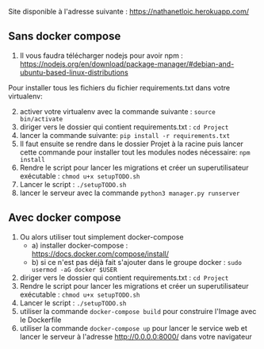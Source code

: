 Site disponible à l'adresse suivante : https://nathanetloic.herokuapp.com/

## Sans docker compose

1. Il vous faudra télécharger nodejs pour avoir npm : 
https://nodejs.org/en/download/package-manager/#debian-and-ubuntu-based-linux-distributions

Pour installer tous les fichiers du fichier requirements.txt dans votre virtualenv:

2. activer votre virtualenv avec la commande suivante : ```source bin/activate```
3. diriger vers le dossier qui contient requirements.txt : ```cd Project```
4. lancer la commande suivante: ```pip install -r requirements.txt```
5. Il faut ensuite se rendre dans le dossier Projet à la racine puis lancer cette commande pour installer tout les modules nodes nécessaire: ```npm install```
6. Rendre le script pour lancer les migrations et créer un superutilisateur exécutable : ```chmod u+x setupTODO.sh```
7. Lancer le script : ```./setupTODO.sh```
8. lancer le serveur avec la commande ```python3 manager.py runserver```

## Avec docker compose

1. Ou alors utiliser tout simplement docker-compose
   - a) installer docker-compose : https://docs.docker.com/compose/install/ 
   - b) si ce n'est pas déjà fait s'ajouter dans le groupe docker : ```sudo usermod -aG docker $USER```
2. diriger vers le dossier qui contient requirements.txt : ```cd Project```
3. Rendre le script pour lancer les migrations et créer un superutilisateur exécutable : ```chmod u+x setupTODO.sh```
4. Lancer le script : ```./setupTODO.sh```
5. utiliser la commande ```docker-compose build``` pour construire l'Image avec le Dockerfile
6. utiliser la commande ```docker-compose up``` pour lancer le service web et lancer le serveur à l'adresse http://0.0.0.0:8000/ dans votre navigateur
